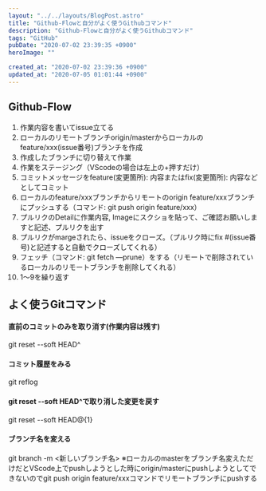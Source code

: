 ```yaml
---
layout: "../../layouts/BlogPost.astro"
title: "Github-Flowと自分がよく使うGithubコマンド"
description: "Github-Flowと自分がよく使うGithubコマンド"
tags: "GitHub"
pubDate: "2020-07-02 23:39:35 +0900"
heroImage: ""

created_at: "2020-07-02 23:39:36 +0900"
updated_at: "2020-07-05 01:01:44 +0900"
---
```


## Github-Flow

1. 作業内容を書いてissue立てる
2. ローカルのリモートブランチorigin/masterからローカルのfeature/xxx(issue番号)ブランチを作成
3. 作成したブランチに切り替えて作業
4. 作業をステージング（VScodeの場合は左上の+押すだけ）
5. コミットメッセージをfeature(変更箇所): 内容またはfix(変更箇所): 内容などとしてコミット
6. ローカルのfeature/xxxブランチからリモートのorigin feature/xxxブランチにプッシュする（コマンド: git push origin feature/xxx）
7. プルリクのDetailに作業内容, Imageにスクショを貼って、ご確認お願いしますと記述、プルリクを出す
8. プルリクがmargeされたら、issueをクローズ。（プルリク時にfix #(issue番号)と記述すると自動でクローズしてくれる）
9. フェッチ（コマンド: git fetch —prune）をする（リモートで削除されているローカルのリモートブランチを削除してくれる）
10. 1〜9を繰り返す

## よく使うGitコマンド

#### 直前のコミットのみを取り消す(作業内容は残す)
git reset --soft HEAD^

#### コミット履歴をみる
git reflog

#### git reset --soft HEAD^で取り消した変更を戻す
git reset --soft HEAD@{1}

#### ブランチ名を変える
git branch -m <新しいブランチ名>
※ローカルのmasterをブランチ名変えただけだとVScode上でpushしようとした時にorigin/masterにpushしようとしてできないのでgit push origin feature/xxxコマンドでリモートブランチにpushする
